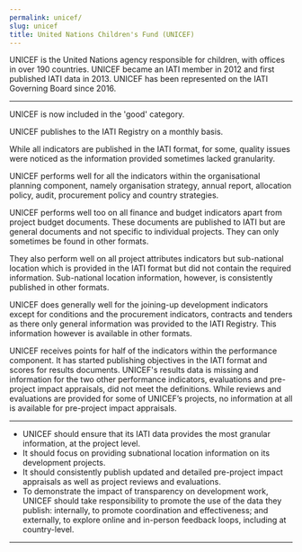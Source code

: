 ```yaml
---
permalink: unicef/
slug: unicef
title: United Nations Children's Fund (UNICEF)
---
```


UNICEF is the United Nations agency responsible for children, with offices in over 190 countries. UNICEF became an IATI member in 2012 and first published IATI data in 2013. UNICEF has been represented on the IATI Governing Board since 2016.

---

UNICEF is now included in the 'good' category.

UNICEF publishes to the IATI Registry on a monthly basis.

While all indicators are published in the IATI format, for some, quality issues were noticed as the information provided sometimes lacked granularity.

UNICEF performs well for all the indicators within the organisational planning component, namely organisation strategy, annual report, allocation policy, audit, procurement policy and country strategies.

UNICEF performs well too on all finance and budget indicators apart from project budget documents. These documents are published to IATI but are general documents and not specific to individual projects. They can only sometimes be found in other formats.

They also perform well on all project attributes indicators but sub-national location which is provided in the IATI format but did not contain the required information. Sub-national location information, however, is consistently published in other formats.

UNICEF does generally well for the joining-up development indicators except for conditions and the procurement indicators, contracts and tenders as there only general information was provided to the IATI Registry. This information however is available in other formats.

UNICEF receives points for half of the indicators within the performance component. It has started publishing objectives in the IATI format and scores for results documents. UNICEF's results data is missing and information for the two other performance indicators, evaluations and pre-project impact appraisals, did not meet the definitions. While reviews and evaluations are provided for some of UNICEF’s projects, no information at all is available for pre-project impact appraisals.

---

 * UNICEF should ensure that its IATI data provides the most granular information, at the project level.
 * It should focus on providing subnational location information on its development projects.
 * It should consistently publish updated and detailed pre-project impact appraisals as well as project reviews and evaluations.
 * To demonstrate the impact of transparency on development work, UNICEF should take responsibility to promote the use of the data they publish: internally, to promote coordination and effectiveness; and externally, to explore online and in-person feedback loops, including at country-level.

---
